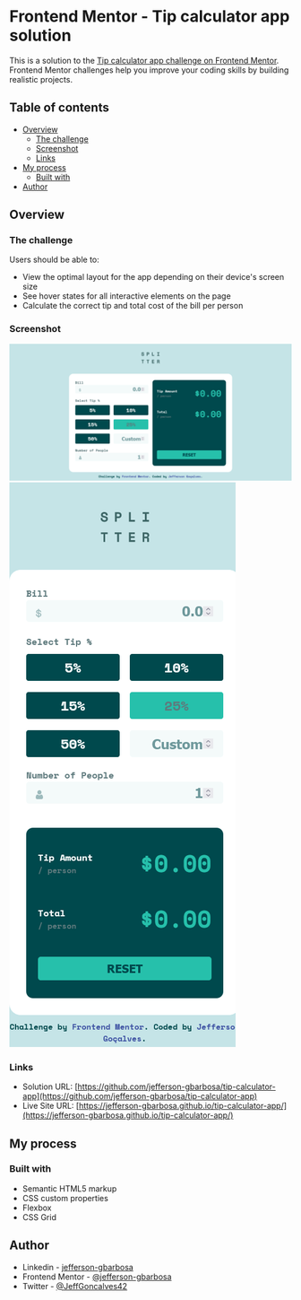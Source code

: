 # Frontend Mentor - Tip calculator app solution

This is a solution to the [Tip calculator app challenge on Frontend Mentor](https://www.frontendmentor.io/challenges/tip-calculator-app-ugJNGbJUX). Frontend Mentor challenges help you improve your coding skills by building realistic projects.

## Table of contents

- [Overview](#overview)
  - [The challenge](#the-challenge)
  - [Screenshot](#screenshot)
  - [Links](#links)
- [My process](#my-process)
  - [Built with](#built-with)
- [Author](#author)

## Overview

### The challenge

Users should be able to:

- View the optimal layout for the app depending on their device's screen size
- See hover states for all interactive elements on the page
- Calculate the correct tip and total cost of the bill per person

### Screenshot

![](./design/preview-desktop.png)
![](./design/preview-mobile.png)

### Links

- Solution URL: [https://github.com/jefferson-gbarbosa/tip-calculator-app](https://github.com/jefferson-gbarbosa/tip-calculator-app)
- Live Site URL: [https://jefferson-gbarbosa.github.io/tip-calculator-app/](https://jefferson-gbarbosa.github.io/tip-calculator-app/)

## My process

### Built with

- Semantic HTML5 markup
- CSS custom properties
- Flexbox
- CSS Grid

## Author

- Linkedin - [jefferson-gbarbosa](https://www.linkedin.com/in/jefferson-gbarbosa/)
- Frontend Mentor - [@jefferson-gbarbosa](https://www.frontendmentor.io/profile/jefferson-gbarbosa)
- Twitter - [@JeffGoncalves42](https://twitter.com/JeffGoncalves42)


